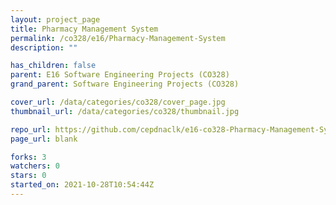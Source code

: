 ```yaml
---
layout: project_page
title: Pharmacy Management System
permalink: /co328/e16/Pharmacy-Management-System
description: ""

has_children: false
parent: E16 Software Engineering Projects (CO328)
grand_parent: Software Engineering Projects (CO328)

cover_url: /data/categories/co328/cover_page.jpg
thumbnail_url: /data/categories/co328/thumbnail.jpg

repo_url: https://github.com/cepdnaclk/e16-co328-Pharmacy-Management-System
page_url: blank

forks: 3
watchers: 0
stars: 0
started_on: 2021-10-28T10:54:44Z
---
```



